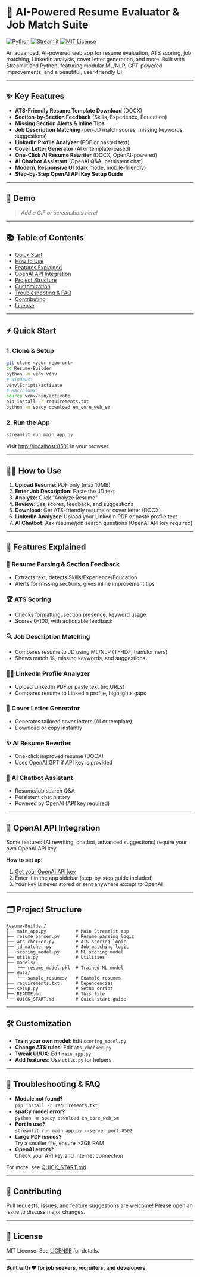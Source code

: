 # 🚀 AI-Powered Resume Evaluator & Job Match Suite

[![Python](https://img.shields.io/badge/Python-3.8%2B-blue?logo=python)](https://www.python.org/) [![Streamlit](https://img.shields.io/badge/Streamlit-Enabled-ff4b4b?logo=streamlit)](https://streamlit.io/) [![MIT License](https://img.shields.io/badge/License-MIT-green.svg)](LICENSE)

An advanced, AI-powered web app for resume evaluation, ATS scoring, job matching, LinkedIn analysis, cover letter generation, and more. Built with Streamlit and Python, featuring modular ML/NLP, GPT-powered improvements, and a beautiful, user-friendly UI.

---

## ✨ Key Features

- **ATS-Friendly Resume Template Download** (DOCX)
- **Section-by-Section Feedback** (Skills, Experience, Education)
- **Missing Section Alerts & Inline Tips**
- **Job Description Matching** (per-JD match scores, missing keywords, suggestions)
- **LinkedIn Profile Analyzer** (PDF or pasted text)
- **Cover Letter Generator** (AI or template-based)
- **One-Click AI Resume Rewriter** (DOCX, OpenAI-powered)
- **AI Chatbot Assistant** (OpenAI Q&A, persistent chat)
- **Modern, Responsive UI** (dark mode, mobile-friendly)
- **Step-by-Step OpenAI API Key Setup Guide**

---

## 📸 Demo

> _Add a GIF or screenshots here!_

---

## 📚 Table of Contents
- [Quick Start](#-quick-start)
- [How to Use](#-how-to-use)
- [Features Explained](#-features-explained)
- [OpenAI API Integration](#-openai-api-integration)
- [Project Structure](#-project-structure)
- [Customization](#-customization)
- [Troubleshooting & FAQ](#-troubleshooting--faq)
- [Contributing](#-contributing)
- [License](#-license)

---

## ⚡ Quick Start

### 1. Clone & Setup
```bash
git clone <your-repo-url>
cd Resume-Builder
python -m venv venv
# Windows:
venv\Scripts\activate
# Mac/Linux:
source venv/bin/activate
pip install -r requirements.txt
python -m spacy download en_core_web_sm
```

### 2. Run the App
```bash
streamlit run main_app.py
```
Visit [http://localhost:8501](http://localhost:8501) in your browser.

---

## 🧑‍💻 How to Use

1. **Upload Resume**: PDF only (max 10MB)
2. **Enter Job Description**: Paste the JD text
3. **Analyze**: Click "Analyze Resume"
4. **Review**: See scores, feedback, and suggestions
5. **Download**: Get ATS-friendly resume or cover letter (DOCX)
6. **LinkedIn Analyzer**: Upload your LinkedIn PDF or paste profile text
7. **AI Chatbot**: Ask resume/job search questions (OpenAI API key required)

---

## 🧩 Features Explained

### 📝 Resume Parsing & Section Feedback
- Extracts text, detects Skills/Experience/Education
- Alerts for missing sections, gives inline improvement tips

### 🏆 ATS Scoring
- Checks formatting, section presence, keyword usage
- Scores 0-100, with actionable feedback

### 🔍 Job Description Matching
- Compares resume to JD using ML/NLP (TF-IDF, transformers)
- Shows match %, missing keywords, and suggestions

### 🧑‍💼 LinkedIn Profile Analyzer
- Upload LinkedIn PDF or paste text (no URLs)
- Compares resume to LinkedIn profile, highlights gaps

### 📝 Cover Letter Generator
- Generates tailored cover letters (AI or template)
- Download or copy instantly

### ✨ AI Resume Rewriter
- One-click improved resume (DOCX)
- Uses OpenAI GPT if API key is provided

### 🤖 AI Chatbot Assistant
- Resume/job search Q&A
- Persistent chat history
- Powered by OpenAI (API key required)

---

## 🔑 OpenAI API Integration

Some features (AI rewriting, chatbot, advanced suggestions) require your own OpenAI API key.

**How to set up:**
1. [Get your OpenAI API key](https://platform.openai.com/account/api-keys)
2. Enter it in the app sidebar (step-by-step guide included)
3. Your key is never stored or sent anywhere except to OpenAI

---

## 🗂 Project Structure

```
Resume-Builder/
├── main_app.py           # Main Streamlit app
├── resume_parser.py      # Resume parsing logic
├── ats_checker.py        # ATS scoring logic
├── jd_matcher.py         # Job matching logic
├── scoring_model.py      # ML scoring model
├── utils.py              # Utilities
├── models/
│   └── resume_model.pkl  # Trained ML model
├── data/
│   └── sample_resumes/   # Example resumes
├── requirements.txt      # Dependencies
├── setup.py              # Setup script
├── README.md             # This file
└── QUICK_START.md        # Quick start guide
```

---

## 🛠️ Customization
- **Train your own model**: Edit `scoring_model.py`
- **Change ATS rules**: Edit `ats_checker.py`
- **Tweak UI/UX**: Edit `main_app.py`
- **Add features**: Use `utils.py` for helpers

---

## 🧩 Troubleshooting & FAQ

- **Module not found?**  
  `pip install -r requirements.txt`
- **spaCy model error?**  
  `python -m spacy download en_core_web_sm`
- **Port in use?**  
  `streamlit run main_app.py --server.port 8502`
- **Large PDF issues?**  
  Try a smaller file, ensure >2GB RAM
- **OpenAI errors?**  
  Check your API key and internet connection

For more, see [QUICK_START.md](QUICK_START.md)

---

## 🤝 Contributing

Pull requests, issues, and feature suggestions are welcome! Please open an issue to discuss major changes.

---

## 📄 License

MIT License. See [LICENSE](LICENSE) for details.

---

**Built with ❤️ for job seekers, recruiters, and developers.** 